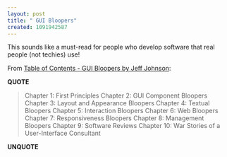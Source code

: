 ```yaml
---
layout: post
title: " GUI Bloopers"
created: 1091942587
---
```

This sounds like a must-read for people who develop software that real people (not techies) use!

From <a href="http://web-bloopers.com/gui-bloopers/toc.php">
Table of Contents - GUI Bloopers by Jeff Johnson</a>:
<p><strong>QUOTE</strong></p><blockquote>Chapter 1: First Principles 
Chapter 2: GUI Component Bloopers 
Chapter 3: Layout and Appearance Bloopers 
Chapter 4: Textual Bloopers 
Chapter 5: Interaction Bloopers 
Chapter 6: Web Bloopers 
Chapter 7: Responsiveness Bloopers 
Chapter 8: Management Bloopers 
Chapter 9: Software Reviews 
Chapter 10: War Stories of a User-Interface Consultant</blockquote><p><strong>UNQUOTE</strong></p>

